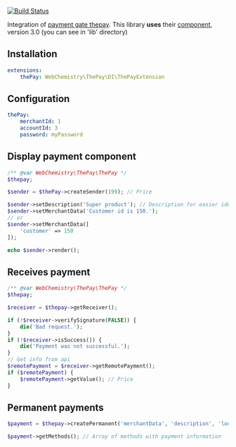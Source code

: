 [![Build Status](https://travis-ci.org/WebChemistry/ThePay.svg?branch=master)](https://travis-ci.org/WebChemistry/ThePay)

Integration of [payment gate thepay](https://www.thepay.cz/). This library **uses** their [component](https://www.thepay.cz/ke-stazeni/), version 3.0 (you can see in 'lib' directory)

## Installation
```yaml
extensions:
    thePay: WebChemistry\ThePay\DI\ThePayExtension
```

## Configuration
```yaml
thePay:
    merchantId: 1
    accountId: 3
    password: myPassword
```

## Display payment component
```php
/** @var WebChemistry\ThePay\ThePay */
$thepay;

$sender = $thePay->createSender(199); // Price

$sender->setDescription('Super product'); // Description for easier identification in administration
$sender->setMerchantData('Customer id is 150.');
// or
$sender->setMerchantData([
    'customer' => 150
]);

echo $sender->render();
```

## Receives payment
```php
/** @var WebChemistry\ThePay\ThePay */
$thepay;

$receiver = $thepay->getReceiver();

if (!$receiver->verifySignature(FALSE)) {
    die('Bad request.');
}
if (!$receiver->isSuccess()) {
    die('Payment was not successful.');
}
// Get info from api
$remotePayment = $receiver->getRemotePayment();
if ($remotePayment) {
    $remotePayment->getValue(); // Price
}

```

## Permanent payments

```php
$payment = $thepay->createPermanent('merchantData', 'description', 'localhost/returnUrl.php');

$payment->getMethods(); // Array of methods with payment information

```

